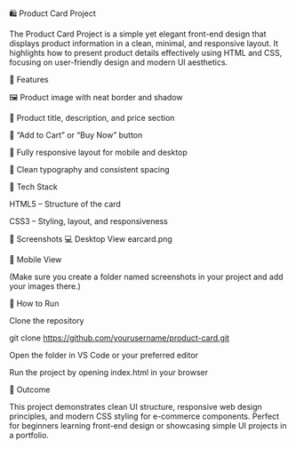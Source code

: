 🛍️ Product Card Project

The Product Card Project is a simple yet elegant front-end design that displays product information in a clean, minimal, and responsive layout. It highlights how to present product details effectively using HTML and CSS, focusing on user-friendly design and modern UI aesthetics.

🎯 Features

🖼️ Product image with neat border and shadow

📝 Product title, description, and price section

🛒 “Add to Cart” or “Buy Now” button

📱 Fully responsive layout for mobile and desktop

🎨 Clean typography and consistent spacing

🧰 Tech Stack

HTML5 – Structure of the card

CSS3 – Styling, layout, and responsiveness

📸 Screenshots
💻 Desktop View
earcard.png


📱 Mobile View

(Make sure you create a folder named screenshots in your project and add your images there.)

🚀 How to Run

Clone the repository

git clone https://github.com/yourusername/product-card.git


Open the folder in VS Code or your preferred editor

Run the project by opening index.html in your browser

🏁 Outcome

This project demonstrates clean UI structure, responsive web design principles, and modern CSS styling for e-commerce components. Perfect for beginners learning front-end design or showcasing simple UI projects in a portfolio.
